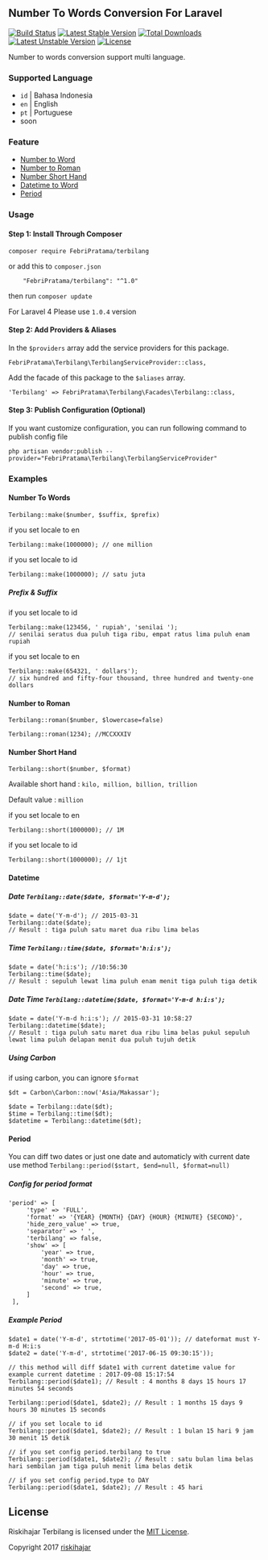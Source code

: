 ## Number To Words Conversion For Laravel
[![Build Status](https://travis-ci.org/riskihajar/terbilang.svg?branch=master)](https://travis-ci.org/riskihajar/terbilang)
[![Latest Stable Version](https://poser.pugx.org/riskihajar/terbilang/v/stable.svg)](https://packagist.org/packages/riskihajar/terbilang)
[![Total Downloads](https://poser.pugx.org/riskihajar/terbilang/downloads.svg)](https://packagist.org/packages/riskihajar/terbilang)
[![Latest Unstable Version](https://poser.pugx.org/riskihajar/terbilang/v/unstable.svg)](https://packagist.org/packages/riskihajar/terbilang)
[![License](https://poser.pugx.org/riskihajar/terbilang/license.svg)](https://github.com/riskihajar/terbilang/blob/master/LICENSE)

Number to words conversion support multi language.

### Supported Language
* `id` | Bahasa Indonesia
* `en` | English
* `pt` | Portuguese
* soon

### Feature
* [Number to Word](https://github.com/riskihajar/terbilang#number-to-words)
* [Number to Roman](https://github.com/riskihajar/terbilang#number-to-roman)
* [Number Short Hand](https://github.com/riskihajar/terbilang#number-short-hand)
* [Datetime to Word](https://github.com/riskihajar/terbilang#datetime)
* [Period](https://github.com/riskihajar/terbilang#period)

### Usage

#### Step 1: Install Through Composer
```
composer require FebriPratama/terbilang
```
or add this to `composer.json`
```
    "FebriPratama/terbilang": "^1.0"
```
then run `composer update`

For Laravel 4 Please use `1.0.4` version


#### Step 2: Add Providers & Aliases
In the `$providers` array add the service providers for this package.
```
FebriPratama\Terbilang\TerbilangServiceProvider::class,
```
Add the facade of this package to the `$aliases` array.
```
'Terbilang' => FebriPratama\Terbilang\Facades\Terbilang::class,
```

#### Step 3: Publish Configuration (Optional)
If you want customize configuration, you can run following command to publish config file
```
php artisan vendor:publish --provider="FebriPratama\Terbilang\TerbilangServiceProvider"
```

### Examples
#### Number To Words
`Terbilang::make($number, $suffix, $prefix)`

if you set locale to en
```
Terbilang::make(1000000); // one million
```
if you set locale to id
```
Terbilang::make(1000000); // satu juta
```

##### Prefix & Suffix
if you set locale to id
```
Terbilang::make(123456, ' rupiah', 'senilai ');
// senilai seratus dua puluh tiga ribu, empat ratus lima puluh enam rupiah
```
if you set locale to en
```
Terbilang::make(654321, ' dollars');
// six hundred and fifty-four thousand, three hundred and twenty-one dollars
```

#### Number to Roman
`Terbilang::roman($number, $lowercase=false)`
```
Terbilang::roman(1234); //MCCXXXIV
```

#### Number Short Hand
`Terbilang::short($number, $format)`

Available short hand : `kilo, million, billion, trillion`

Default value : `million`

if you set locale to en
```
Terbilang::short(1000000); // 1M
```
if you set locale to id
```
Terbilang::short(1000000); // 1jt
```

#### Datetime
##### Date `Terbilang::date($date, $format='Y-m-d');`
```
$date = date('Y-m-d'); // 2015-03-31
Terbilang::date($date);
// Result : tiga puluh satu maret dua ribu lima belas
```
##### Time `Terbilang::time($date, $format='h:i:s');`
```
$date = date('h:i:s'); //10:56:30
Terbilang::time($date);
// Result : sepuluh lewat lima puluh enam menit tiga puluh tiga detik
```
##### Date Time `Terbilang::datetime($date, $format='Y-m-d h:i:s');`
```
$date = date('Y-m-d h:i:s'); // 2015-03-31 10:58:27
Terbilang::datetime($date);
// Result : tiga puluh satu maret dua ribu lima belas pukul sepuluh lewat lima puluh delapan menit dua puluh tujuh detik
```
##### Using Carbon
if using carbon, you can ignore `$format`
```
$dt = Carbon\Carbon::now('Asia/Makassar');

$date = Terbilang::date($dt);
$time = Terbilang::time($dt);
$datetime = Terbilang::datetime($dt);
```

#### Period
You can diff two dates or just one date and automaticly with current date use method `Terbilang::period($start, $end=null, $format=null)`

##### Config for period format
```
'period' => [
     'type' => 'FULL',
     'format' => '{YEAR} {MONTH} {DAY} {HOUR} {MINUTE} {SECOND}',
     'hide_zero_value' => true,
     'separator' => ' ',
     'terbilang' => false,
     'show' => [
         'year' => true,
         'month' => true,
         'day' => true,
         'hour' => true,
         'minute' => true,
         'second' => true,
     ]
 ],
```

##### Example Period
```
$date1 = date('Y-m-d', strtotime('2017-05-01')); // dateformat must Y-m-d H:i:s
$date2 = date('Y-m-d', strtotime('2017-06-15 09:30:15'));

// this method will diff $date1 with current datetime value for example current datetime : 2017-09-08 15:17:54
Terbilang::period($date1); // Result : 4 months 8 days 15 hours 17 minutes 54 seconds

Terbilang::period($date1, $date2); // Result : 1 months 15 days 9 hours 30 minutes 15 seconds

// if you set locale to id
Terbilang::period($date1, $date2); // Result : 1 bulan 15 hari 9 jam 30 menit 15 detik

// if you set config period.terbilang to true
Terbilang::period($date1, $date2); // Result : satu bulan lima belas hari sembilan jam tiga puluh menit lima belas detik

// if you set config period.type to DAY
Terbilang::period($date1, $date2); // Result : 45 hari

```

## License

Riskihajar Terbilang is licensed under the [MIT License](http://opensource.org/licenses/MIT).

Copyright 2017 [riskihajar](http://riskihajar.com/)
